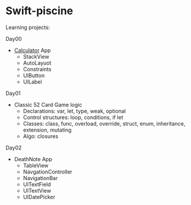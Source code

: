 # Swift-piscine
Learning projects:

Day00 
- [Calculator](https://github.com/LidiaGr/Swift-piscine/tree/main/day00) App   
  - StackView   
  - AutoLayuot
  - Constraints
  - UIButton
  - UILabel

Day01 
- Classic 52 Card Game logic
  - Declarations: var, let, type, weak, optional
  - Control structures: loop, conditions, if let
  - Classes: class, func, overload, override, struct, enum, inheritance, extension, mutating
  - Algo: closures

Day02
- DeathNote App
  - TableView
  - NavgationController
  - NavigationBar
  - UITextField
  - UITextView
  - UIDatePicker
